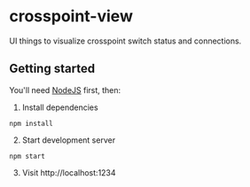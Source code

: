 # crosspoint-view

UI things to visualize crosspoint switch status and connections.

## Getting started

You'll need [NodeJS](https://nodejs.org) first, then:

1. Install dependencies
```
npm install
```
2. Start development server
```
npm start
```
3. Visit http://localhost:1234

